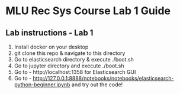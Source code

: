# MLU Rec Sys Course Lab 1 Guide

## Lab instructions - Lab 1

1. Install docker on your desktop 
2. git clone this repo & navigate to this directory
3. Go to elasticsearch directory & execute ./boot.sh
4. Go to jupyter directory and execute ./boot.sh
5. Go to - http://localhost:1358 for Elasticsearch GUI 
6. Go to - http://127.0.0.1:8888/notebooks/notebooks/elasticsearch-python-beginner.ipynb and try out the code!